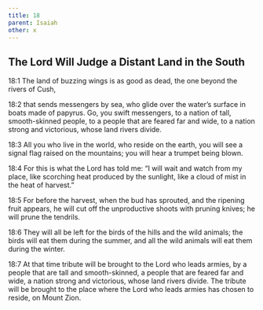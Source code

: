 ```yaml
---
title: 18
parent: Isaiah
other: x
---
```


## The Lord Will Judge a Distant Land in the South


<a name="18:1">18:1</a> The land of buzzing wings is as good as dead,
the one beyond the rivers of Cush,

<a name="18:2">18:2</a> that sends messengers by sea,
who glide over the water’s surface in boats made of papyrus.
Go, you swift messengers,
to a nation of tall, smooth-skinned people,
to a people that are feared far and wide,
to a nation strong and victorious,
whose land rivers divide.

<a name="18:3">18:3</a> All you who live in the world,
who reside on the earth,
you will see a signal flag raised on the mountains;
you will hear a trumpet being blown.

<a name="18:4">18:4</a> For this is what the Lord has told me:
“I will wait and watch from my place,
like scorching heat produced by the sunlight,
like a cloud of mist in the heat of harvest.”

<a name="18:5">18:5</a> For before the harvest, when the bud has sprouted,
and the ripening fruit appears,
he will cut off the unproductive shoots with pruning knives;
he will prune the tendrils.

<a name="18:6">18:6</a> They will all be left for the birds of the hills
and the wild animals;
the birds will eat them during the summer,
and all the wild animals will eat them during the winter.

<a name="18:7">18:7</a> At that time
tribute will be brought to the Lord who leads armies,
by a people that are tall and smooth-skinned,
a people that are feared far and wide,
a nation strong and victorious,
whose land rivers divide.
The tribute will be brought to the place where the Lord who leads armies has chosen to reside, on Mount Zion.